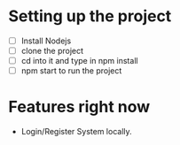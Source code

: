 # Setting up the project
* [ ] Install Nodejs
* [ ] clone the project
* [ ] cd into it and type in npm install
* [ ] npm start to run the project

# Features right now
* Login/Register System locally.
